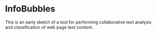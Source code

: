 # InfoBubbles

This is an early sketch of a tool for performing collaborative text
analysis and classification of web page text content.
